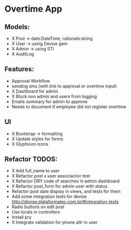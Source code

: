 # Overtime App

## Models:
  - X Post -> date:DateTime, rationale:string
  - X User -> using Devise gem
  - X Admin -> using STI
  - X AuditLog

## Features:
  - Approval Workflow
  - sending sms (with link to approval or overtime input)
  - X Dashboard for admin
  - X Block non admin and users from logging
  - Emails summary for admin to approve
  - Needs to document if employee did not register overtime

## UI
  - X Bootstrap -> formatting
  - X Update styles for forms
  - X Glyphicon Icons

## Refactor TODOS:
  - X Add full_name to user
  - X Refactor post x user associacion test
  - X Refactor DRY code of searches in admin dashboard
  - X Refactor post_form for admin user with status
  - Refactor post date display in views, and tests for them
  - Add some integration tests for devise http://devise.plataformatec.com.br/#integration-tests
  - Radio buttons on edit post
  - Use locals in controllers
  - Install pry
  - X Integrate validation for phone attr in user
